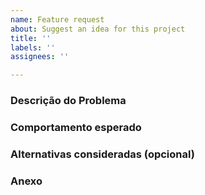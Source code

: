 ```yaml
---
name: Feature request
about: Suggest an idea for this project
title: ''
labels: ''
assignees: ''

---
```


<!-- 
nome: Solicitação de recurso
sobre: Sugira novas ideias para o projeto
titulo: "#number_issue: Name_for_issue"
rótulos: ''
designados: '' 
-->

### **Descrição do Problema**
<!-- Apresentar um breve resumo do problema que a feature deseja resolver -->

### **Comportamento esperado**
<!-- Descreva resumidamente o que esperar deste feature -->

### **Alternativas consideradas (opcional)**
<!-- Se houver uma alternativa para essa feature, descreva-a aqui -->

### **Anexo**
<!-- Adicione algum recurso visual ou contexto para entender melhor o recurso desejado -->
